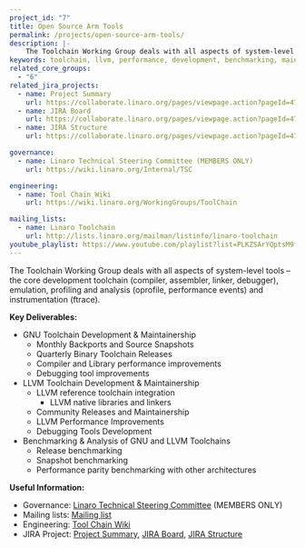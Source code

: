 ```yaml
---
project_id: "7"
title: Open Source Arm Tools
permalink: /projects/open-source-arm-tools/
description: |-
    The Toolchain Working Group deals with all aspects of system-level tools – the core development toolchain, emulation, profiling and analysis and instrumentation.
keywords: toolchain, llvm, performance, development, benchmarking, maintainership, jira, improvements, releases, source
related_core_groups:
  - "6"
related_jira_projects:
  - name: Project Summary
    url: https://collaborate.linaro.org/pages/viewpage.action?pageId=47843196#needs_to_be_updated
  - name: JIRA Board
    url: https://collaborate.linaro.org/pages/viewpage.action?pageId=47843196#needs_to_be_updated
  - name: JIRA Structure
    url: https://collaborate.linaro.org/pages/viewpage.action?pageId=47843196#needs_to_be_updated

governance:
  - name: Linaro Technical Steering Committee (MEMBERS ONLY)
    url: https://wiki.linaro.org/Internal/TSC

engineering:
  - name: Tool Chain Wiki
    url: https://wiki.linaro.org/WorkingGroups/ToolChain

mailing_lists:
  - name: Linaro Toolchain
    url: http://lists.linaro.org/mailman/listinfo/linaro-toolchain
youtube_playlist: https://www.youtube.com/playlist?list=PLKZSArYQptsM9fST9uSvNcP8miQeicKUn
---
```

The Toolchain Working Group deals with all aspects of system-level tools – the core development toolchain (compiler, assembler, linker, debugger), emulation, profiling and analysis (oprofile, performance events) and instrumentation (ftrace).

**Key Deliverables:**

- GNU Toolchain Development & Maintainership
   - Monthly Backports and Source Snapshots
   - Quarterly Binary Toolchain Releases
   - Compiler and Library performance improvements
   - Debugging tool improvements
- LLVM Toolchain Development & Maintainership
   - LLVM reference toolchain integration
      - LLVM native libraries and linkers
   - Community Releases and Maintainership
   - LLVM Performance Improvements
   - Debugging Tools Development
- Benchmarking & Analysis of GNU and LLVM Toolchains
   - Release benchmarking
   - Snapshot benchmarking
   - Performance parity benchmarking with other architectures

**Useful Information:**

- Governance: [Linaro Technical Steering Committee](https://wiki.linaro.org/Internal/TSC) (MEMBERS ONLY)
- Mailing lists: [Mailing list](http://lists.linaro.org/mailman/listinfo/linaro-toolchain)
- Engineering: [Tool Chain Wiki](https://wiki.linaro.org/WorkingGroups/ToolChain)
- JIRA Project: [Project Summary](https://collaborate.linaro.org/pages/viewpage.action?pageId=47843196#needs_to_be_updated), [JIRA Board](https://collaborate.linaro.org/pages/viewpage.action?pageId=47843196#needs_to_be_updated), [JIRA Structure](https://collaborate.linaro.org/pages/viewpage.action?pageId=47843196#needs_to_be_updated)

